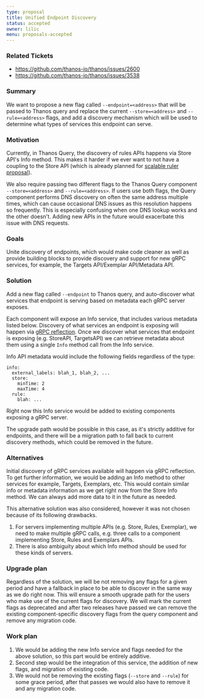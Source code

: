 ```yaml
---
type: proposal
title: Unified Endpoint Discovery
status: accepted
owner: lilic
menu: proposals-accepted
---
```


### Related Tickets

* https://github.com/thanos-io/thanos/issues/2600
* https://github.com/thanos-io/thanos/issues/3538

### Summary

We want to propose a new flag called `--endpoint=<address>` that will be passed to Thanos query and replace the current `--store=<address>` and `--rule=<address>` flags, and add a discovery mechanism which will be used to determine what types of services this endpoint can serve.

### Motivation

Currently, in Thanos Query, the discovery of rules APIs happens via Store API's Info method. This makes it harder if we ever want to not have a coupling to the Store API (which is already planned for [scalable ruler proposal](https://thanos.io/tip/proposals-done/202005-scalable-rule-storage.md/)).

We also require passing two different flags to the Thanos Query component `--store=<address>` and `--rule=<address>`. If users use both flags, the Query component performs DNS discovery on often the same address multiple times, which can cause occasional DNS issues as this resolution happens so frequently. This is especially confusing when one DNS lookup works and the other doesn't. Adding new APIs in the future would exacerbate this issue with DNS requests.

### Goals

Unite discovery of endpoints, which would make code cleaner as well as provide building blocks to provide discovery and support for new gRPC services, for example, the Targets API/Exemplar API/Metadata API.

### Solution

Add a new flag called `--endpoint` to Thanos query, and auto-discover what services that endpoint is serving based on metadata each gRPC server exposes.

Each component will expose an Info service, that includes various metadata listed below. Discovery of what services an endpoint is exposing will happen via [gRPC reflection](https://github.com/grpc/grpc/blob/master/doc/server-reflection.md). Once we discover what services that endpoint is exposing (e.g. StoreAPI, TargetsAPI) we can retrieve metadata about them using a single `Info` method call from the Info service.

Info API metadata would include the following fields regardless of the type:

```
info:
  external_labels: blah_1, blah_2, ...
  store:
    minTime: 2
    maxTime: 4
  rule:
    blah: ...
```

Right now this Info service would be added to existing components exposing a gRPC server.

The upgrade path would be possible in this case, as it's strictly additive for endpoints, and there will be a migration path to fall back to current discovery methods, which could be removed in the future.

### Alternatives

Initial discovery of gRPC services available will happen via gRPC reflection. To get further information, we would be adding an Info method to other services for example, Targets, Exemplars, etc. This would contain similar info or metadata information as we get right now from the Store Info method. We can always add more data to it in the future as needed.

This alternative solution was also considered, however it was not chosen because of its following drawbacks.

1. For servers implementing multiple APIs (e.g. Store, Rules, Exemplar), we need to make multiple gRPC calls, e.g. three calls to a component implementing Store, Rules and Exemplars APIs.
2. There is also ambiguity about which Info method should be used for these kinds of servers.

### Upgrade plan

Regardless of the solution, we will be not removing any flags for a given period and have a fallback in place to be able to discover in the same way as we do right now. This will ensure a smooth upgrade path for the users who make use of the current flags for discovery. We will mark the current flags as deprecated and after two releases have passed we can remove the existing component-specific discovery flags from the query component and remove any migration code.

### Work plan

1. We would be adding the new Info service and flags needed for the above solution, so this part would be entirely additive.
2. Second step would be the integration of this service, the addition of new flags, and migration of existing code.
3. We would not be removing the existing flags (`--store` and `--rule`) for some grace period, after that passes we would also have to remove it and any migration code.

